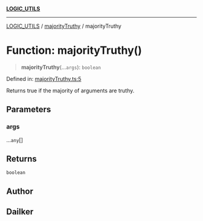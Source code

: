 [**LOGIC_UTILS**](../../README.md)

***

[LOGIC_UTILS](../../README.md) / [majorityTruthy](../README.md) / majorityTruthy

# Function: majorityTruthy()

> **majorityTruthy**(...`args`): `boolean`

Defined in: [majorityTruthy.ts:5](https://github.com/dailker/everyutil/blob/b267f20aec6acc544994839192032069b76d5a4b/src/logic/majorityTruthy.ts#L5)

Returns true if the majority of arguments are truthy.

## Parameters

### args

...`any`[]

## Returns

`boolean`

## Author

## Dailker

